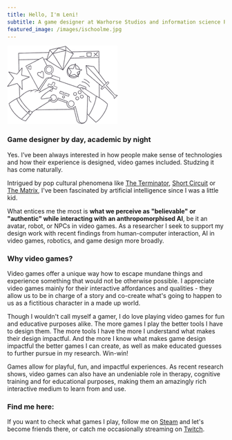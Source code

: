 ```yaml
---
title: Hello, I'm Leni!
subtitle: A game designer at Warhorse Studios and information science PhD candidate on hiatus. Studying NPCs in video games, how humans interact with them, and what it all can mean for authenticity in other domains of human lives.
featured_image: /images/ischoolme.jpg
---
```


![](/images/ilugamesres.png)

### Game designer by day, academic by night
Yes. I’ve been always interested in how people make sense of technologies and how their experience is designed, video games included. Studzing it has come naturally.

Intrigued by pop cultural phenomena like [The Terminator](https://www.imdb.com/title/tt0088247), [Short Circuit](https://www.imdb.com/title/tt0091949) or [The Matrix](https://www.imdb.com/title/tt0133093), I've been fascinated by artificial intelligence since I was a little kid. 

What entices me the most is **what we perceive as "believable" or "authentic" while interacting with an anthropomorphised AI**, be it an avatar, robot, or NPCs in video games. As a researcher I seek to support my design work with recent findings from human-computer interaction, AI in video games, robotics, and game design more broadly.

### Why video games?
Video games offer a unique way how to escape mundane things and experience something that would not be otherwise possible. I appreciate video games mainly for their interactive affordances and qualities - they allow us to be in charge of a story and co-create what's going to happen to us as a fictitious character in a made up world.

Though I wouldn't call myself a gamer, I do love playing video games for fun and educative purposes alike. The more games I play the better tools I have to design them. The more tools I have the more I understand what makes their design impactful. And the more I know what makes game design impactful the better games I can create, as well as make educated guesses to further pursue in my research. Win-win!

Games allow for playful, fun, and impactful experiences. As recent research shows, video games can also have an undeniable role in therapy, cognitive training and for educational purposes, making them an amazingly rich interactive medium to learn from and use.

### Find me here: 
If you want to check what games I play, follow me on [Steam](https://steamcommunity.com/profiles/76561198067795186/) and let's become friends there, or catch me occasionally streaming on [Twitch](https://www.twitch.tv/leeloocz).
